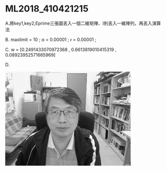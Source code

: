 # ML2018_410421215

A.將key1,key2,Eprime三張圖丟入一個二維矩陣、I則丟入一維陣列，再丟入演算法

B. maxlimit = 10 ; α = 0.00001 ; 𝜖 = 0.00001 ;

C. w = [0.2491433070972368 , 0.6613819010415319 , 0.08923952571665969]

D.

![image](https://github.com/peter92130/ML2018_410421215/blob/master/output.jpg?raw=true)
